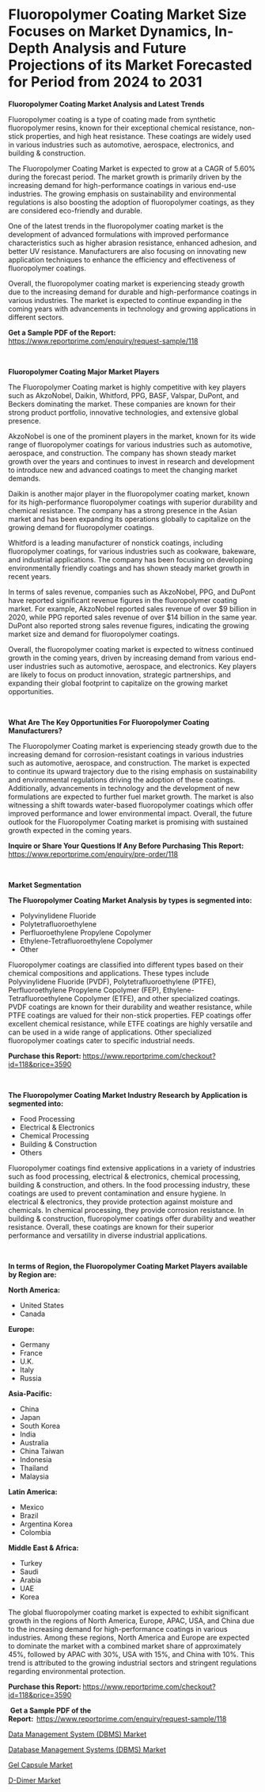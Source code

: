 <p><h1>Fluoropolymer Coating Market Size Focuses on Market Dynamics, In-Depth Analysis and Future Projections of its Market Forecasted for Period from 2024 to 2031</h1></p><p><strong>Fluoropolymer Coating Market Analysis and Latest Trends</strong></p>
<p><p>Fluoropolymer coating is a type of coating made from synthetic fluoropolymer resins, known for their exceptional chemical resistance, non-stick properties, and high heat resistance. These coatings are widely used in various industries such as automotive, aerospace, electronics, and building & construction.</p><p>The Fluoropolymer Coating Market is expected to grow at a CAGR of 5.60% during the forecast period. The market growth is primarily driven by the increasing demand for high-performance coatings in various end-use industries. The growing emphasis on sustainability and environmental regulations is also boosting the adoption of fluoropolymer coatings, as they are considered eco-friendly and durable.</p><p>One of the latest trends in the fluoropolymer coating market is the development of advanced formulations with improved performance characteristics such as higher abrasion resistance, enhanced adhesion, and better UV resistance. Manufacturers are also focusing on innovating new application techniques to enhance the efficiency and effectiveness of fluoropolymer coatings.</p><p>Overall, the fluoropolymer coating market is experiencing steady growth due to the increasing demand for durable and high-performance coatings in various industries. The market is expected to continue expanding in the coming years with advancements in technology and growing applications in different sectors.</p></p>
<p><strong>Get a Sample PDF of the Report:&nbsp;</strong> <a href="https://www.reportprime.com/enquiry/request-sample/118">https://www.reportprime.com/enquiry/request-sample/118</a></p>
<p>&nbsp;</p>
<p><strong>Fluoropolymer Coating Major Market Players</strong></p>
<p><p>The Fluoropolymer Coating market is highly competitive with key players such as AkzoNobel, Daikin, Whitford, PPG, BASF, Valspar, DuPont, and Beckers dominating the market. These companies are known for their strong product portfolio, innovative technologies, and extensive global presence.</p><p>AkzoNobel is one of the prominent players in the market, known for its wide range of fluoropolymer coatings for various industries such as automotive, aerospace, and construction. The company has shown steady market growth over the years and continues to invest in research and development to introduce new and advanced coatings to meet the changing market demands.</p><p>Daikin is another major player in the fluoropolymer coating market, known for its high-performance fluoropolymer coatings with superior durability and chemical resistance. The company has a strong presence in the Asian market and has been expanding its operations globally to capitalize on the growing demand for fluoropolymer coatings.</p><p>Whitford is a leading manufacturer of nonstick coatings, including fluoropolymer coatings, for various industries such as cookware, bakeware, and industrial applications. The company has been focusing on developing environmentally friendly coatings and has shown steady market growth in recent years.</p><p>In terms of sales revenue, companies such as AkzoNobel, PPG, and DuPont have reported significant revenue figures in the fluoropolymer coating market. For example, AkzoNobel reported sales revenue of over $9 billion in 2020, while PPG reported sales revenue of over $14 billion in the same year. DuPont also reported strong sales revenue figures, indicating the growing market size and demand for fluoropolymer coatings.</p><p>Overall, the fluoropolymer coating market is expected to witness continued growth in the coming years, driven by increasing demand from various end-user industries such as automotive, aerospace, and electronics. Key players are likely to focus on product innovation, strategic partnerships, and expanding their global footprint to capitalize on the growing market opportunities.</p></p>
<p>&nbsp;</p>
<p><strong>What Are The Key Opportunities For Fluoropolymer Coating Manufacturers?</strong></p>
<p><p>The Fluoropolymer Coating market is experiencing steady growth due to the increasing demand for corrosion-resistant coatings in various industries such as automotive, aerospace, and construction. The market is expected to continue its upward trajectory due to the rising emphasis on sustainability and environmental regulations driving the adoption of these coatings. Additionally, advancements in technology and the development of new formulations are expected to further fuel market growth. The market is also witnessing a shift towards water-based fluoropolymer coatings which offer improved performance and lower environmental impact. Overall, the future outlook for the Fluoropolymer Coating market is promising with sustained growth expected in the coming years.</p></p>
<p><strong>Inquire or Share Your Questions If Any Before Purchasing This Report:</strong> <a href="https://www.reportprime.com/enquiry/pre-order/118">https://www.reportprime.com/enquiry/pre-order/118</a></p>
<p>&nbsp;</p>
<p><strong>Market Segmentation</strong></p>
<p><strong>The Fluoropolymer Coating Market Analysis by types is segmented into:</strong></p>
<p><ul><li>Polyvinylidene Fluoride</li><li>Polytetrafluoroethylene</li><li>Perfluoroethylene Propylene Copolymer</li><li>Ethylene-Tetrafluoroethylene Copolymer</li><li>Other</li></ul></p>
<p><p>Fluoropolymer coatings are classified into different types based on their chemical compositions and applications. These types include Polyvinylidene Fluoride (PVDF), Polytetrafluoroethylene (PTFE), Perfluoroethylene Propylene Copolymer (FEP), Ethylene-Tetrafluoroethylene Copolymer (ETFE), and other specialized coatings. PVDF coatings are known for their durability and weather resistance, while PTFE coatings are valued for their non-stick properties. FEP coatings offer excellent chemical resistance, while ETFE coatings are highly versatile and can be used in a wide range of applications. Other specialized fluoropolymer coatings cater to specific industrial needs.</p></p>
<p><strong>Purchase this Report:&nbsp;</strong><a href="https://www.reportprime.com/checkout?id=118&price=3590">https://www.reportprime.com/checkout?id=118&price=3590</a></p>
<p>&nbsp;</p>
<p><strong>The Fluoropolymer Coating Market Industry Research by Application is segmented into:</strong></p>
<p><ul><li>Food Processing</li><li>Electrical & Electronics</li><li>Chemical Processing</li><li>Building & Construction</li><li>Others</li></ul></p>
<p><p>Fluoropolymer coatings find extensive applications in a variety of industries such as food processing, electrical & electronics, chemical processing, building & construction, and others. In the food processing industry, these coatings are used to prevent contamination and ensure hygiene. In electrical & electronics, they provide protection against moisture and chemicals. In chemical processing, they provide corrosion resistance. In building & construction, fluoropolymer coatings offer durability and weather resistance. Overall, these coatings are known for their superior performance and versatility in diverse industrial applications.</p></p>
<p>&nbsp;</p>
<p><strong>In terms of Region, the Fluoropolymer Coating Market Players available by Region are:</strong></p>
<p>
    <p> <strong> North America: </strong>
        <ul>
            <li>United States</li>
            <li>Canada</li>
        </ul>
        </p> 
    <p> <strong> Europe: </strong>
        <ul>
            <li>Germany</li>
            <li>France</li>
            <li>U.K.</li>
            <li>Italy</li>
            <li>Russia</li>
        </ul>
        </p> 
    <p> <strong> Asia-Pacific: </strong>
        <ul>
            <li>China</li>
            <li>Japan</li>
            <li>South Korea</li>
            <li>India</li>
            <li>Australia</li>
            <li>China Taiwan</li>
            <li>Indonesia</li>
            <li>Thailand</li>
            <li>Malaysia</li>
        </ul>
        </p> 
    <p> <strong> Latin America: </strong>
        <ul>
            <li>Mexico</li>
            <li>Brazil</li>
            <li>Argentina Korea</li>
            <li>Colombia</li>
        </ul>
        </p> 
    <p> <strong> Middle East & Africa: </strong>
        <ul>
            <li>Turkey</li>
            <li>Saudi</li>
            <li>Arabia</li>
            <li>UAE</li>
            <li>Korea</li>
        </ul>
    </p>
    </p>
<p><p>The global fluoropolymer coating market is expected to exhibit significant growth in the regions of North America, Europe, APAC, USA, and China due to the increasing demand for high-performance coatings in various industries. Among these regions, North America and Europe are expected to dominate the market with a combined market share of approximately 45%, followed by APAC with 30%, USA with 15%, and China with 10%. This trend is attributed to the growing industrial sectors and stringent regulations regarding environmental protection.</p></p>
<p><strong>Purchase this Report: </strong><a href="https://www.reportprime.com/checkout?id=118&price=3590">https://www.reportprime.com/checkout?id=118&price=3590</a></p>
<p>&nbsp;<strong>Get a Sample PDF of the Report:&nbsp;&nbsp;</strong><a href="https://www.reportprime.com/enquiry/request-sample/118">https://www.reportprime.com/enquiry/request-sample/118</a></p>
<p><strong></strong></p>
<p><p><a href="https://view.publitas.com/reportprime-1/data-management-system-dbms-market-offer-valuable-insights-into-market-size-market-share-market-trends-and-projections-spanning-from-2023-to-2030/">Data Management System (DBMS) Market</a></p><p><a href="https://view.publitas.com/reportprime-1/database-management-systems-dbms-market-dynamics-2023-2030-also-about-its-market-trends-projections-and-opportunities/">Database Management Systems (DBMS) Market</a></p><p><a href="https://circular-yam-9b9.notion.site/Gel-Capsule-Market-Challenges-Opportunities-and-Growth-Drivers-and-Major-Market-Players-forecaste-68bd79d04b7a4a6592ca600a13485730">Gel Capsule Market</a></p><p><a href="https://view.publitas.com/reportprime-1/d-dimer-market-size-growth-outlook-from-2023-to-2030-projecting-at-markets-trends-analysis-by-application-regional-outlook-and-revenue/">D-Dimer Market</a></p></p>